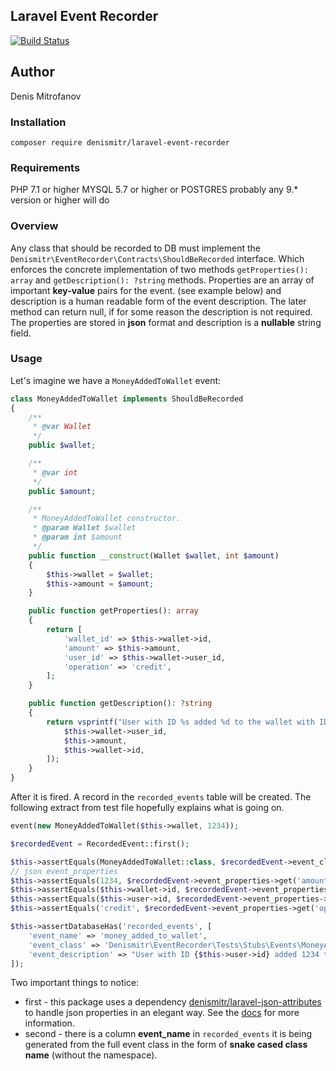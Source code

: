 ## Laravel Event Recorder
[![Build Status](https://travis-ci.org/denismitr/laravel-event-recorder.svg?branch=master)](https://travis-ci.org/denismitr/laravel-event-recorder)

## Author
Denis Mitrofanov<br>

### Installation
`composer require denismitr/laravel-event-recorder`

### Requirements
PHP 7.1 or higher
MYSQL 5.7 or higher
or 
POSTGRES probably any 9.* version or higher will do

### Overview

Any class that should be recorded to DB must implement the `Denismitr\EventRecorder\Contracts\ShouldBeRecorded` 
interface. Which enforces the concrete implementation of two methods `getProperties(): array` 
and `getDescription(): ?string` methods. Properties are an array of important **key-value** pairs for the event. 
(see example below) and description is a human readable form of the event description. The later method can return null, 
if for some reason the description is not required. The properties are stored in **json** format and description is a 
**nullable** string field.

### Usage

Let's imagine we have a `MoneyAddedToWallet` event:

```php
class MoneyAddedToWallet implements ShouldBeRecorded
{
    /**
     * @var Wallet
     */
    public $wallet;

    /**
     * @var int
     */
    public $amount;

    /**
     * MoneyAddedToWallet constructor.
     * @param Wallet $wallet
     * @param int $amount
     */
    public function __construct(Wallet $wallet, int $amount)
    {
        $this->wallet = $wallet;
        $this->amount = $amount;
    }

    public function getProperties(): array
    {
        return [
            'wallet_id' => $this->wallet->id,
            'amount' => $this->amount,
            'user_id' => $this->wallet->user_id,
            'operation' => 'credit',
        ];
    }

    public function getDescription(): ?string
    {
        return vsprintf("User with ID %s added %d to the wallet with ID %s", [
            $this->wallet->user_id,
            $this->amount,
            $this->wallet->id,
        ]);
    }
}
```

After it is fired. A record in the `recorded_events` table will be created. The following extract from test file 
hopefully explains what is going on.

```php
event(new MoneyAddedToWallet($this->wallet, 1234));

$recordedEvent = RecordedEvent::first();

$this->assertEquals(MoneyAddedToWallet::class, $recordedEvent->event_class);
// json event_properties
$this->assertEquals(1234, $recordedEvent->event_properties->get('amount'));
$this->assertEquals($this->wallet->id, $recordedEvent->event_properties->get('wallet_id'));
$this->assertEquals($this->user->id, $recordedEvent->event_properties->get('user_id'));
$this->assertEquals('credit', $recordedEvent->event_properties->get('operation'));

$this->assertDatabaseHas('recorded_events', [
    'event_name' => 'money_added_to_wallet',
    'event_class' => 'Denismitr\EventRecorder\Tests\Stubs\Events\MoneyAddedToWallet',
    'event_description' => "User with ID {$this->user->id} added 1234 to the wallet with ID {$this->wallet->id}"
]);
```

Two important things to notice: 
* first - this package uses a dependency [denismitr/laravel-json-attributes](https://github.com/denismitr/laravel-json-attributes) 
to handle json properties in an elegant way. See the [docs](https://github.com/denismitr/laravel-json-attributes) for more information.
* second - there is a column **event_name** in `recorded_events` it is being generated from
the full event class in the form of **snake cased class name** (without the namespace).